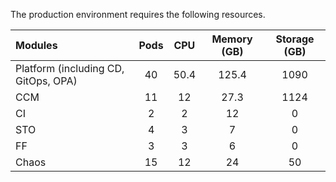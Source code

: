 The production environment requires the following resources.

| **Modules** | **Pods** | **CPU** | **Memory (GB)** | **Storage (GB)** |
| :-- | :-: | :-: | :-: | :-: |
| Platform (including CD, GitOps, OPA) | 40 | 50.4 | 125.4 | 1090 |
| CCM | 11 | 12 | 27.3 | 1124 |
| CI | 2 | 2 | 12 | 0 |
| STO | 4 | 3 | 7 | 0 |
| FF | 3 | 3 | 6 | 0 |
| Chaos | 15 | 12 | 24 | 50 |
